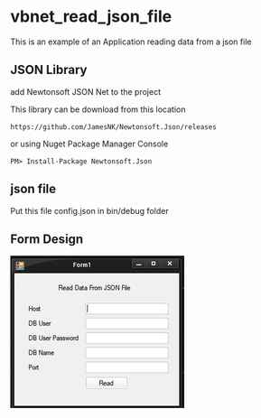 # vbnet_read_json_file
This is an example of an Application reading data from a json file

## JSON Library
add Newtonsoft JSON Net to the project

This library can be download from this location

    https://github.com/JamesNK/Newtonsoft.Json/releases
    
  or using Nuget Package Manager Console
    
    PM> Install-Package Newtonsoft.Json 
    
## json file
Put this file config.json in bin/debug folder

## Form Design

![form design](https://github.com/freddywicaksono/vbnet_read_json_file/blob/main/read_json_file_form.JPG)
